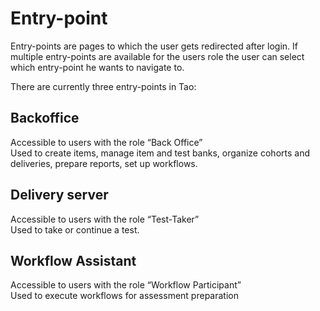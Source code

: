 Entry-point
===========

Entry-points are pages to which the user gets redirected after login. If multiple entry-points are available for the users role the user can select which entry-point he wants to navigate to.

There are currently three entry-points in Tao:

Backoffice
----------

Accessible to users with the role “Back Office”\
Used to create items, manage item and test banks, organize cohorts and deliveries, prepare reports, set up workflows.

Delivery server
---------------

Accessible to users with the role “Test-Taker”\
Used to take or continue a test.

Workflow Assistant
------------------

Accessible to users with the role “Workflow Participant”\
Used to execute workflows for assessment preparation

